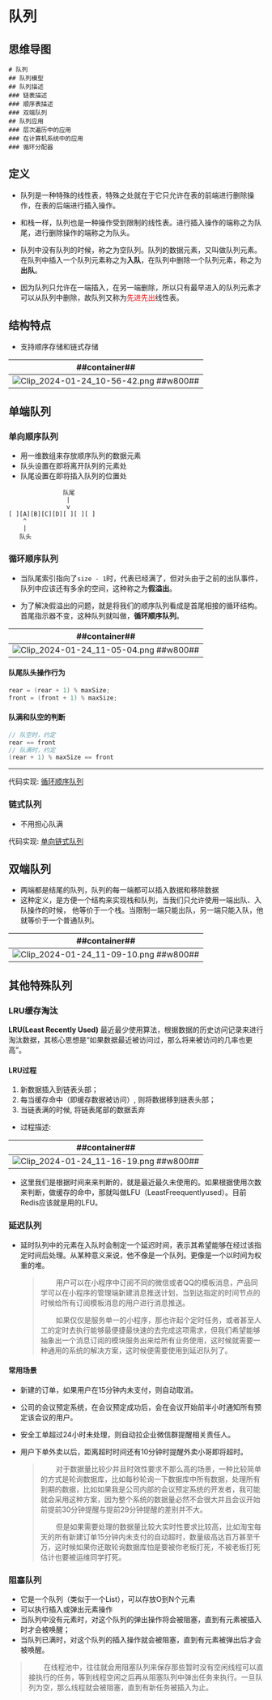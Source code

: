 # 队列
## 思维导图
```markmap##h300
# 队列
## 队列模型
## 队列描述
### 链表描述
### 顺序表描述
### 双端队列
## 队列应用
### 层次遍历中的应用
### 在计算机系统中的应用
### 循环分配器
```

## 定义
- 队列是一种特殊的线性表，特殊之处就在于它只允许在表的前端进行删除操作，在表的后端进行插入操作。

- 和栈一样，队列也是一种操作受到限制的线性表。进行插入操作的端称之为队尾，进行删除操作的端称之为队头。

- 队列中没有队列的时候，称之为空队列。队列的数据元素，又叫做队列元素。在队列中插入一个队列元素称之为**入队**，在队列中删除一个队列元素，称之为**出队**。

- 因为队列只允许在一端插入，在另一端删除，所以只有最早进入的队列元素才可以从队列中删除，故队列又称为<span style="color:red">先进先出</span>线性表。

## 结构特点
- ⽀持顺序存储和链式存储

| ##container## |
|:--:|
|![Clip_2024-01-24_10-56-42.png ##w800##](./Clip_2024-01-24_10-56-42.png)|

## 单端队列
### 单向顺序队列
- 用一维数组来存放顺序队列的数据元素
- 队头设置在即将离开队列的元素处
- 队尾设置在即将插入队列的位置处
```图示
               队尾
                |
                v
[ ][A][B][C][D][ ][ ][ ]
    ^
    |
   队头
```

### 循环顺序队列
- 当队尾索引指向了`size - 1`时，代表已经满了，但对头由于之前的出队事件，队列中应该还有多余的空间，这种称之为**假溢出**。
  
- 为了解决假溢出的问题，就是将我们的顺序队列看成是首尾相接的循环结构。首尾指示器不变，这种队列就叫做，**循环顺序队列**。

| ##container## |
|:--:|
|![Clip_2024-01-24_11-05-04.png ##w800##](./Clip_2024-01-24_11-05-04.png)|

#### 队尾队头操作行为

```C
rear = (rear + 1) % maxSize;
front = (front + 1) % maxSize;
```

#### 队满和队空的判断

```C
// 队空时，约定
rear == front
// 队满时，约定
(rear + 1) % maxSize == front
```
---

代码实现: [循环顺序队列](../015-循环顺序队列/index.md)

### 链式队列
- 不用担心队满

代码实现: [单向链式队列](../016-单向链式队列/index.md)

## 双端队列
- 两端都是结尾的队列，队列的每一端都可以插入数据和移除数据
- 这种定义，是方便一个结构来实现栈和队列，当我们只允许使用一端出队、入队操作的时候， 他等价于一个栈。当限制一端只能出队，另一端只能入队，他就等价于一个普通队列。

| ##container## |
|:--:|
|![Clip_2024-01-24_11-09-10.png ##w800##](./Clip_2024-01-24_11-09-10.png)|

## 其他特殊队列
### LRU缓存淘汰
**LRU(Least Recently Used)** 最近最少使用算法，根据数据的历史访问记录来进⾏淘汰数据，其核心思想是“如果数据最近被访问过，那么将来被访问的几率也更高”。

#### LRU过程
1. 新数据插入到链表头部；
2. 每当缓存命中（即缓存数据被访问）, 则将数据移到链表头部；
3. 当链表满的时候, 将链表尾部的数据丢弃
- 过程描述:

| ##container## |
|:--:|
|![Clip_2024-01-24_11-16-19.png ##w800##](./Clip_2024-01-24_11-16-19.png)|

- 这里我们是根据时间来来判断的，就是最近最久未使用的。如果根据使用次数来判断，做缓存的命中，那就叫做LFU（LeastFreequentlyused）。目前Redis应该就是用的LFU。
  
### 延迟队列
- 延时队列中的元素在入队时会制定一个延迟时间，表示其希望能够在经过该指定时间后处理。从某种意义来说，他不像是一个队列。更像是一个以时间为权重的堆。

  > <span style="margin-left: 30px;"></spwan>用户可以在小程序中订阅不同的微信或者QQ的模板消息，产品同学可以在小程序的管理端新建消息推送计划，当到达指定的时间节点的时候给所有订阅模板消息的用户进行消息推送。
  >
  > <span style="margin-left: 30px;"></spwan>如果仅仅是服务单一的小程序，那也许起个定时任务，或者甚至人工的定时去执行能够最便捷最快速的去完成这项需求，但我们希望能够抽象出一个消息订阅的模块服务出来给所有业务使用，这时候就需要一种通用的系统的解决方案，这时候便需要使用到延迟队列了。

#### 常用场景
- 新建的订单，如果用户在15分钟内未支付，则自动取消。
- 公司的会议预定系统，在会议预定成功后，会在会议开始前半小时通知所有预定该会议的用户。
- 安全工单超过24小时未处理，则自动拉企业微信群提醒相关责任人。
- 用户下单外卖以后，距离超时时间还有10分钟时提醒外卖小哥即将超时。
  
  > <span style="margin-left: 30px;"></spwan>对于数据量比较少并且时效性要求不那么高的场景，一种比较简单的方式是轮询数据库，比如每秒轮询一下数据库中所有数据，处理所有到期的数据，比如如果我是公司内部的会议预定系统的开发者，我可能就会采用这种方案，因为整个系统的数据量必然不会很大并且会议开始前提前30分钟提醒与提前29分钟提醒的差别并不大。
  >
  > <span style="margin-left: 30px;"></spwan>但是如果需要处理的数据量比较大实时性要求比较高，比如淘宝每天的所有新建订单15分钟内未支付的自动超时，数量级高达百万甚至千万，这时候如果你还敢轮询数据库怕是要被你老板打死，不被老板打死估计也要被运维同学打死。

### 阻塞队列
- 它是一个队列（类似于一个List），可以存放O到N个元素
- 可以执行插入或弹出元素操作
- 当队列中没有元素时，对这个队列的弹出操作将会被阻塞，直到有元素被插入时才会被唤醒；
- 当队列已满时，对这个队列的插入操作就会被阻塞，直到有元素被弹出后才会被唤醒。

> <span style="margin-left: 30px;"></spwan>在线程池中，往往就会用阻塞队列来保存那些暂时没有空闲线程可以直接执行的任务，等到线程空闲之后再从阻塞队列中弹出任务来执行。一旦队列为空，那么线程就会被阻塞，直到有新任务被插入为止。
